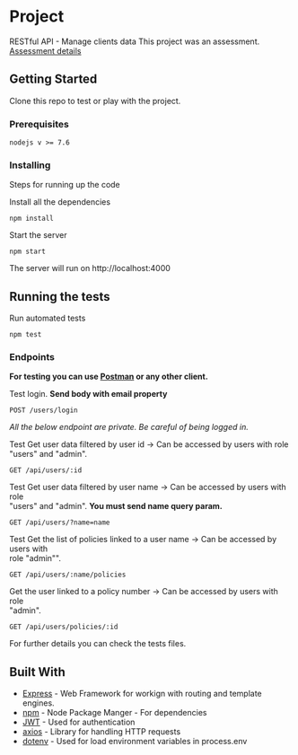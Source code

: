 # Project

RESTful API - Manage clients data
This project was an assessment.
[Assessment details](https://www.dropbox.com/sh/gfqisikrhuslbu0/AADUE52toTZKPjM6AHmNrkKMa?dl=0)

## Getting Started

Clone this repo to test or play with the project. 

### Prerequisites

```
nodejs v >= 7.6
```

### Installing

Steps for running up the code

Install all the dependencies

```
npm install
```

Start the server

```
npm start
```
The server will run on http://localhost:4000

## Running the tests

Run automated tests

```
npm test
```

### Endpoints

**For testing you can use [Postman](https://www.getpostman.com/) or any other client.**

Test login. **Send body with email property**
```
POST /users/login
```
*All the below endpoint are private. Be careful of being logged in.*

Test Get	user	data	filtered	by	user	id	->	Can	be	accessed	by	users	with	role	"users"	
and	"admin".
```
GET /api/users/:id
```

Test Get	user	data	filtered	by	user	name	->	Can	be	accessed	by	users	with	role	
"users"	and	"admin". **You must send name query param.**
```
GET /api/users/?name=name
```

Test Get	the	list	of	policies	linked	to	a	user	name	->	Can	be	accessed	by	users	with	
role	"admin"". 
```
GET /api/users/:name/policies
```

Get	the	user	linked	to	a	policy	number	->	Can	be	accessed	by	users	with	role	
"admin".
```
GET /api/users/policies/:id
```

For further details you can check the tests files.

## Built With

* [Express](https://expressjs.com/) - Web Framework for workign with routing and template engines.
* [npm](https://www.npmjs.com/) - Node Package Manger - For dependencies
* [JWT](https://jwt.io) - Used for authentication
* [axios](https://jwt.io) - Library for handling HTTP requests
* [dotenv](https://www.npmjs.com/package/dotenv) - Used for load environment variables in process.env


